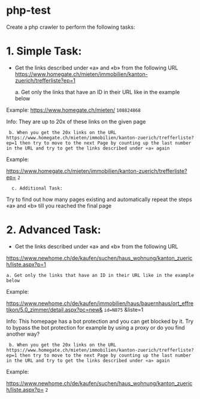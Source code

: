 # php-test
Create a php crawler to perform the following tasks:

# 1. Simple Task:
- Get the links described under «a» and «b» from the following URL
https://www.homegate.ch/mieten/immobilien/kanton-zuerich/trefferliste?ep=1

 

     a. Get only the links that have an ID in their URL like in the example below
 

Example:
https://www.homegate.ch/mieten/ `108824868`

 
Info: They are up to 20x of these links on the given page


     b. When you get the 20x links on the URL  https://www.homegate.ch/mieten/immobilien/kanton-zuerich/trefferliste?ep=1 then try to move to the next Page by counting up the last number in the URL and try to get the links described under «a» again
 

Example:

https://www.homegate.ch/mieten/immobilien/kanton-zuerich/trefferliste?ep= `2`

 

      c. Additional Task:
Try to find out how many pages existing and automatically repeat the steps «a» and «b» till you reached the final page

 

# 2. Advanced Task:
 - Get the links described under «a» and «b» from the following URL

https://www.newhome.ch/de/kaufen/suchen/haus_wohnung/kanton_zuerich/liste.aspx?p=1

 

    a. Get only the links that have an ID in their URL like in the example below
 

Example:

https://www.newhome.ch/de/kaufen/immobilien/haus/bauernhaus/ort_effretikon/5.0_zimmer/detail.aspx?pc=new& `id=N875` &liste=1

 

Info: This homepage has a bot protection and you can get blocked by it. Try to bypass the bot protection for example by using a proxy or do you find another way?

 

     b. When you get the 20x links on the URL  https://www.homegate.ch/mieten/immobilien/kanton-zuerich/trefferliste?ep=1 then try to move to the next Page by counting up the last number in the URL and try to get the links described under «a» again
 

Example:

https://www.newhome.ch/de/kaufen/suchen/haus_wohnung/kanton_zuerich/liste.aspx?p= `2`

 
